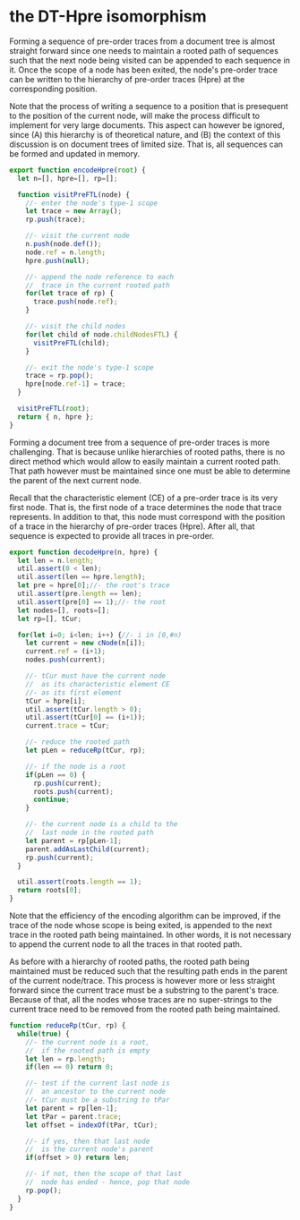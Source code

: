 
# the DT-Hpre isomorphism

Forming a sequence of pre-order traces from a document tree is almost straight
forward since one needs to maintain a rooted path of sequences such that the
next node being visited can be appended to each sequence in it. Once the scope
of a node has been exited, the node's pre-order trace can be written to the
hierarchy of pre-order traces (Hpre) at the corresponding position.

Note that the process of writing a sequence to a position that is presequent to
the position of the current node, will make the process difficult to implement
for very large documents. This aspect can however be ignored, since (A) this
hierarchy is of theoretical nature, and (B) the context of this discussion is
on document trees of limited size. That is, all sequences can be formed and
updated in memory.

```js
export function encodeHpre(root) {
  let n=[], hpre=[], rp=[];

  function visitPreFTL(node) {
    //- enter the node's type-1 scope
    let trace = new Array();
    rp.push(trace);

    //- visit the current node
    n.push(node.def());
    node.ref = n.length;
    hpre.push(null);

    //- append the node reference to each
    //  trace in the current rooted path
    for(let trace of rp) {
      trace.push(node.ref);
    }

    //- visit the child nodes
    for(let child of node.childNodesFTL) {
      visitPreFTL(child);
    }

    //- exit the node's type-1 scope
    trace = rp.pop();
    hpre[node.ref-1] = trace;
  }

  visitPreFTL(root);
  return { n, hpre };
}
```

Forming a document tree from a sequence of pre-order traces is more challenging.
That is because unlike hierarchies of rooted paths, there is no direct method
which would allow to easily maintain a current rooted path. That path however
must be maintained since one must be able to determine the parent of the next
current node.

Recall that the characteristic element (CE) of a pre-order trace is its very
first node. That is, the first node of a trace determines the node that trace
represents. In addition to that, this node must correspond with the position
of a trace in the hierarchy of pre-order traces (Hpre). After all, that
sequence is expected to provide all traces in pre-order.

```js
export function decodeHpre(n, hpre) {
  let len = n.length;
  util.assert(0 < len);
  util.assert(len == hpre.length);
  let pre = hpre[0];//- the root's trace
  util.assert(pre.length == len);
  util.assert(pre[0] == 1);//- the root
  let nodes=[], roots=[];
  let rp=[], tCur;

  for(let i=0; i<len; i++) {//- i in [0,#n)
    let current = new cNode(n[i]);
    current.ref = (i+1);
    nodes.push(current);

    //- tCur must have the current node
    //  as its characteristic element CE
    //- as its first element
    tCur = hpre[i];
    util.assert(tCur.length > 0);
    util.assert(tCur[0] == (i+1));
    current.trace = tCur;

    //- reduce the rooted path
    let pLen = reduceRp(tCur, rp);

    //- if the node is a root
    if(pLen == 0) {
      rp.push(current);
      roots.push(current);
      continue;
    }

    //- the current node is a child to the
    //  last node in the rooted path
    let parent = rp[pLen-1];
    parent.addAsLastChild(current);
    rp.push(current);
  }

  util.assert(roots.length == 1);
  return roots[0];
}
```

Note that the efficiency of the encoding algorithm can be improved, if the
trace of the node whose scope is being exited, is appended to the next trace
in the rooted path being maintained. In other words, it is not necessary to
append the current node to all the traces in that rooted path.

As before with a hierarchy of rooted paths, the rooted path being maintained
must be reduced such that the resulting path ends in the parent of the current
node/trace. This process is however more or less straight forward since the
current trace must be a substring to the parent's trace. Because of that, all
the nodes whose traces are no super-strings to the current trace need to be
removed from the rooted path being maintained.

```js
function reduceRp(tCur, rp) {
  while(true) {
    //- the current node is a root,
    //  if the rooted path is empty
    let len = rp.length;
    if(len == 0) return 0;

    //- test if the current last node is
    //  an ancestor to the current node
    //- tCur must be a substring to tPar
    let parent = rp[len-1];
    let tPar = parent.trace;
    let offset = indexOf(tPar, tCur);

    //- if yes, then that last node
    //  is the current node's parent
    if(offset > 0) return len;

    //- if not, then the scope of that last
    //  node has ended - hence, pop that node
    rp.pop();
  }
}
```
